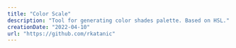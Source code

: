 ```yaml
---
title: "Color Scale"
description: "Tool for generating color shades palette. Based on HSL."
creationDate: "2022-04-10"
url: "https://github.com/rkatanic"
---
```

